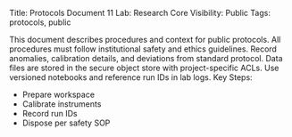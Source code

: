Title: Protocols Document 11
Lab: Research Core
Visibility: Public
Tags: protocols, public

This document describes procedures and context for public protocols.
All procedures must follow institutional safety and ethics guidelines.
Record anomalies, calibration details, and deviations from standard protocol.
Data files are stored in the secure object store with project-specific ACLs.
Use versioned notebooks and reference run IDs in lab logs.
Key Steps:
- Prepare workspace
- Calibrate instruments
- Record run IDs
- Dispose per safety SOP
